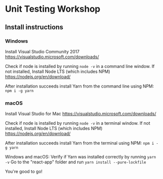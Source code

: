 # Unit Testing Workshop

## Install instructions

### Windows
Install Visual Studio Community 2017
https://visualstudio.microsoft.com/downloads/

Check if node is installed by running `node -v` in a command line window.
If not installed, Install Node LTS (which includes NPM)
https://nodejs.org/en/download/

After installation succeeds install Yarn from the command line using NPM:
`npm i -g yarn`

### macOS
Install Visual Studio for Mac
https://visualstudio.microsoft.com/downloads/

Check if node is installed by running `node -v` in a terminal window.
If not installed, Install Node LTS (which includes NPM)
https://nodejs.org/en/download/

After installation succeeds install Yarn from the terminal using NPM:
`npm i -g yarn`

Windows and macOS:
Verify if Yarn was installed correctly by running `yarn -v`
Go to the "react-app" folder and run `yarn install --pure-lockfile`

You're good to go!
